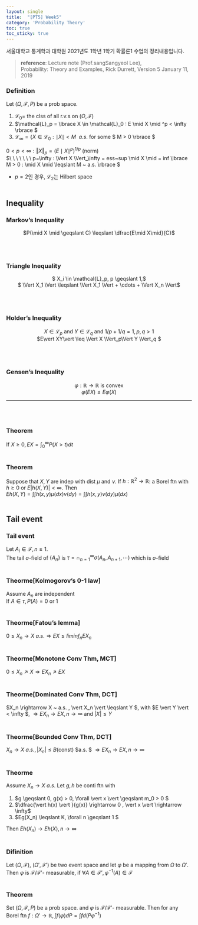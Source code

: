 ```yaml
---
layout: single
title:  "[PT5] Week5"
category: 'Probability Theory'
toc: true
toc_sticky: true
---
```



서울대학교 통계학과 대학원 2021년도 1학년 1학기 확률론1 수업의 정리내용입니다. <br/>
> **reference**: Lecture note (Prof.sangSangyeol Lee),<br/> Probability: Theory and Examples, Rick Durrett, Version 5 January 11, 2019

### $\textbf{Definition}$ 
Let $(\Omega, \mathcal{F}, P)$ be a prob space.
1. $\mathcal{L}_0 =$ the clss of all r.v.s on $(\Omega, \mathcal{F})$
2. $\mathcal{L}_p = \lbrace X \in \mathcal{L}_0 : E \mid X \mid ^p < \infty \rbrace $ 
3. $\mathcal{L}_\infty = \lbrace X \in \mathcal{L}_0 : \mid X \mid  < M \ \  a.s.$ for some $ M > 0 \rbrace $

$0<p<\infty : \Vert X \Vert_p = (E \mid X \mid ^p)^{1/p}$   (norm) <br/> $\ \ \ \ \ \ \ p=\infty : \Vert X \Vert_\infty = ess~sup \mid X \mid = inf \lbrace M > 0 : \mid X \mid \leqslant M ~ a.s. \rbrace $

* $p=2$인 경우, $\mathcal{L}_2$는 Hilbert space
<br/><br/>


## Inequality

### $\textbf{Markov's Inequality}$ 

<center>

$P(\mid X \mid \geqslant C) \leqslant \dfrac{E\mid X\mid}{C}$

</center>

<br/><br/>


### $\textbf{Triangle Inequality}$ 

<center>

$ X_i \in \mathcal{L}_p, p \geqslant 1,$ <br/> $ \Vert X_1 \Vert \leqslant \Vert X_1 \Vert + \cdots + \Vert X_n \Vert$

</center>

<br/><br/>

### $\textbf{Holder's Inequality}$ 

<center>

$X \in \mathcal{L}_p$ and $Y \in \mathcal{L}_q$ and $1/p+1/q =1, p,q>1$ <br/> $E\vert XY\vert \leq  \Vert X \Vert_p\Vert Y \Vert_q $

</center>

<br/><br/>

### $\textbf{Gensen's Inequality}$ 

<center>

$\varphi: \mathbb{R} \rightarrow \mathbb{R}$ is convex <br/> $\varphi(EX) \leq E\varphi(X)$


</center>





---

<br/><br/>


### $\textbf{Theorem}$ 
If $X \geq 0, EX = \int^{\infty}_0 P(X > t)dt$
<br/><br/>

### $\textbf{Theorem}$ 
Suppose that $X, Y$ are indep with dist $\mu$ and $\nu$. If $h: \mathbb{R}^2 \rightarrow \mathbb{R}$: a Borel ftn with $h \geq 0$ or $E \vert h(X,Y) \vert < \infty$. Then <br/> $Eh(X,Y) = \int\int h(x,y) \mu(dx) \nu(dy) = \int\int h(x,y) \nu(dy) \mu(dx)$
<br/><br/>


## Tail event

### $\textbf{Tail event}$ 
Let $A_i \in \mathcal{F}, n \geq 1.$ <br/> The tail $\sigma$-field of $\lbrace A_n \rbrace$ is $\tau = \cap^{\infty}_{n=1} \sigma(A_n, A_{n+1}, \cdots)$ which is $\sigma$-field
<br/><br/>

### $\textbf{Theorme[Kolmogorov's 0-1 law]}$ 
Assume $A_n$ are independent <br/> 
If $A \in \tau , P(A) = 0$ or $1$
<br/><br/>

### $\textbf{Theorme[Fatou's lemma]}$ 
$0 \leqslant X_n \rightarrow X ~ a.s.\Rightarrow EX \leqslant liminf_n EX_n$
<br/><br/>

### $\textbf{Theorme[Monotone Conv Thm, MCT]}$ 
$0 \leqslant X_n \nearrow X \Rightarrow EX_n \nearrow EX$
<br/><br/>


### $\textbf{Theorme[Dominated Conv Thm, DCT]}$ 
$X_n \rightarrow X ~ a.s. , \vert X_n \vert \leqslant  Y $, with $E \vert Y \vert < \infty $, 
$\Rightarrow EX_n \rightarrow EX, n \rightarrow \infty$ and $\vert X \vert \leqslant Y$
<br/><br/>

### $\textbf{Theorme[Bounded Conv Thm, DCT]}$ 
$X_n \rightarrow X ~ a.s. , \vert X_n \vert \leqslant  B$(const) $a.s. $
$\Rightarrow EX_n \rightarrow EX, n \rightarrow \infty$
<br/><br/>

### $\textbf{Theorme}$ 
Assume $X_n \rightarrow X ~ a.s.$ Let $g,h$ be conti ftn with
1. $g \geqslant 0, g(x) > 0, \forall \vert x \vert \geqslant m_0 > 0 $
2. $\dfrac{\vert h(x) \vert }{g(x)} \rightarrow 0 , \vert x \vert \rightarrow \infty$
3. $Eg(X_n) \leqslant K, \forall n \geqslant 1 $ <br/>

Then $Eh(X_n) \rightarrow Eh(X), n \rightarrow \infty$
<br/><br/>

### $\textbf{Difinition}$ 
Let $(\Omega, \mathcal{F})$, $(\Omega ', \mathcal{F}')$ be two event space and let $\varphi$ be a mapping from $\Omega$ to $\Omega'$. Then $\varphi$ is $\mathcal{F} / \mathcal{F}'$- measurable, if $\forall A \in \mathcal{F}' , \varphi^{-1}(A) \in \mathcal{F}$
<br/><br/>

### $\textbf{Theorem}$ 
Set $(\Omega, \mathcal{F}, P)$ be a prob space. and $\varphi$ is $\mathcal{F} / \mathcal{F}'$- measurable. Then for any Borel ftn $f: \Omega' \rightarrow \mathbb{R}, \int f(\varphi)dP = \int f d(P \varphi^{-1})$









